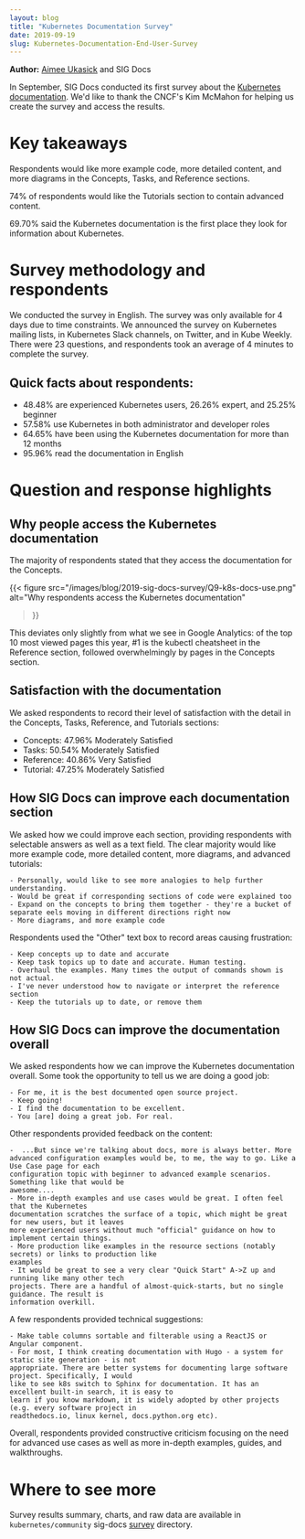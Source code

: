 ```yaml
---
layout: blog
title: "Kubernetes Documentation Survey"
date: 2019-09-19
slug: Kubernetes-Documentation-End-User-Survey
---
```


**Author:** [Aimee Ukasick](https://www.linkedin.com/in/aimee-ukasick/) and SIG Docs

In September, SIG Docs conducted its first survey about the [Kubernetes
documentation](https://kubernetes.io/docs/). We'd like to thank the CNCF's Kim
McMahon for helping us create the survey and access the results.

# Key takeaways

Respondents would like more example code, more detailed content, and more
diagrams in the Concepts, Tasks, and Reference sections.

74% of respondents would like the Tutorials section to contain advanced content.

69.70% said the Kubernetes documentation is the first place they look for
information about Kubernetes.

# Survey methodology and respondents

We conducted the survey in English. The survey was only available for 4 days due
to time constraints. We announced the survey on Kubernetes mailing lists, in
Kubernetes Slack channels, on Twitter, and in Kube Weekly. There were 23
questions, and respondents took an average of 4 minutes to complete the survey.

## Quick facts about respondents:

- 48.48% are experienced Kubernetes users, 26.26% expert, and 25.25% beginner
- 57.58% use Kubernetes in both administrator and developer roles
- 64.65% have been using the Kubernetes documentation for more than 12 months
- 95.96% read the documentation in English

# Question and response highlights

## Why people access the Kubernetes documentation

The majority of respondents stated that they access the documentation for the Concepts.

{{< figure
    src="/images/blog/2019-sig-docs-survey/Q9-k8s-docs-use.png"
    alt="Why respondents access the Kubernetes documentation"
>}}

This deviates only slightly from what we see in Google Analytics: of the top 10
most viewed pages this year, #1 is the kubectl cheatsheet in the Reference section,
followed overwhelmingly by pages in the Concepts section.

## Satisfaction with the documentation

We asked respondents to record their level of satisfaction with the detail in
the Concepts, Tasks, Reference, and Tutorials sections:

- Concepts: 47.96% Moderately Satisfied
- Tasks: 50.54% Moderately Satisfied
- Reference: 40.86% Very Satisfied
- Tutorial: 47.25% Moderately Satisfied

## How SIG Docs can improve each documentation section

We asked how we could improve each section, providing respondents with
selectable answers as well as a text field. The clear majority would like more
example code, more detailed content, more diagrams, and advanced tutorials:

```text
- Personally, would like to see more analogies to help further understanding.
- Would be great if corresponding sections of code were explained too
- Expand on the concepts to bring them together - they're a bucket of separate eels moving in different directions right now
- More diagrams, and more example code
 ```

Respondents used the "Other" text box to record areas causing frustration:

```text
- Keep concepts up to date and accurate
- Keep task topics up to date and accurate. Human testing.
- Overhaul the examples. Many times the output of commands shown is not actual.
- I've never understood how to navigate or interpret the reference section
- Keep the tutorials up to date, or remove them
```

## How SIG Docs can improve the documentation overall

We asked respondents how we can improve the Kubernetes documentation
overall. Some took the opportunity to tell us we are doing a good job:

```text
- For me, it is the best documented open source project.
- Keep going!
- I find the documentation to be excellent.
- You [are] doing a great job. For real.
```

Other respondents provided feedback on the content:

```text
-  ...But since we're talking about docs, more is always better. More
advanced configuration examples would be, to me, the way to go. Like a Use Case page for each
configuration topic with beginner to advanced example scenarios. Something like that would be
awesome....
- More in-depth examples and use cases would be great. I often feel that the Kubernetes
documentation scratches the surface of a topic, which might be great for new users, but it leaves
more experienced users without much "official" guidance on how to implement certain things.
- More production like examples in the resource sections (notably secrets) or links to production like
examples
- It would be great to see a very clear "Quick Start" A->Z up and running like many other tech
projects. There are a handful of almost-quick-starts, but no single guidance. The result is
information overkill.
```

A few respondents provided technical suggestions:

```text
- Make table columns sortable and filterable using a ReactJS or Angular component.
- For most, I think creating documentation with Hugo - a system for static site generation - is not
appropriate. There are better systems for documenting large software project. Specifically, I would
like to see k8s switch to Sphinx for documentation. It has an excellent built-in search, it is easy to
learn if you know markdown, it is widely adopted by other projects (e.g. every software project in
readthedocs.io, linux kernel, docs.python.org etc).
```

Overall, respondents provided constructive criticism focusing on the need for
advanced use cases as well as more in-depth examples, guides, and walkthroughs.

# Where to see more

Survey results summary, charts, and raw data are available in `kubernetes/community` sig-docs [survey](https://github.com/kubernetes/community/tree/master/sig-docs/survey) directory.
